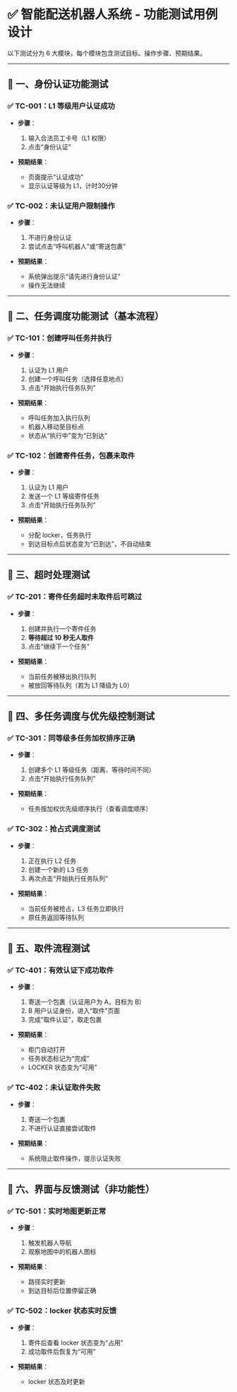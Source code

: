 # ✅ 智能配送机器人系统 - 功能测试用例设计

以下测试分为 6 大模块，每个模块包含测试目标、操作步骤、预期结果。

---

## 📌 一、身份认证功能测试

### ✅ TC-001：L1 等级用户认证成功

* **步骤**：

  1. 输入合法员工卡号（L1 权限）
  2. 点击“身份认证”
* **预期结果**：

  * 页面提示“认证成功”
  * 显示认证等级为 L1，计时30分钟

### ✅ TC-002：未认证用户限制操作

* **步骤**：

  1. 不进行身份认证
  2. 尝试点击“呼叫机器人”或“寄送包裹”
* **预期结果**：

  * 系统弹出提示“请先进行身份认证”
  * 操作无法继续

---

## 📌 二、任务调度功能测试（基本流程）

### ✅ TC-101：创建呼叫任务并执行

* **步骤**：

  1. 认证为 L1 用户
  2. 创建一个呼叫任务（选择任意地点）
  3. 点击“开始执行任务队列”
* **预期结果**：

  * 呼叫任务加入执行队列
  * 机器人移动至目标点
  * 状态从“执行中”变为“已到达”

### ✅ TC-102：创建寄件任务，包裹未取件

* **步骤**：

  1. 认证为 L1 用户
  2. 发送一个 L1 等级寄件任务
  3. 点击“开始执行任务队列”
* **预期结果**：

  * 分配 locker，任务执行
  * 到达目标点后状态变为“已到达”，不自动结束

---

## 📌 三、超时处理测试

### ✅ TC-201：寄件任务超时未取件后可跳过

* **步骤**：

  1. 创建并执行一个寄件任务
  2. **等待超过 10 秒无人取件**
  3. 点击“继续下一个任务”
* **预期结果**：

  * 当前任务被移出执行队列
  * 被放回等待队列（若为 L1 降级为 L0）

---

## 📌 四、多任务调度与优先级控制测试

### ✅ TC-301：同等级多任务加权排序正确

* **步骤**：

  1. 创建多个 L1 等级任务（距离、等待时间不同）
  2. 点击“开始执行任务队列”
* **预期结果**：

  * 任务按加权优先级顺序执行（查看调度顺序）

### ✅ TC-302：抢占式调度测试

* **步骤**：

  1. 正在执行 L2 任务
  2. 创建一个新的 L3 任务
  3. 再次点击“开始执行任务队列”
* **预期结果**：

  * 当前任务被抢占，L3 任务立即执行
  * 原任务返回等待队列

---

## 📌 五、取件流程测试

### ✅ TC-401：有效认证下成功取件

* **步骤**：

  1. 寄送一个包裹（认证用户为 A，目标为 B）
  2. B 用户认证身份，进入“取件”页面
  3. 完成“取件认证”，取走包裹
* **预期结果**：

  * 柜门自动打开
  * 任务状态标记为“完成”
  * LOCKER 状态变为“可用”

### ✅ TC-402：未认证取件失败

* **步骤**：

  1. 寄送一个包裹
  2. 不进行认证直接尝试取件
* **预期结果**：

  * 系统阻止取件操作，提示认证失败

---

## 📌 六、界面与反馈测试（非功能性）

### ✅ TC-501：实时地图更新正常

* **步骤**：

  1. 触发机器人导航
  2. 观察地图中的机器人图标
* **预期结果**：

  * 路径实时更新
  * 到达目标后位置停留正确

### ✅ TC-502：locker 状态实时反馈

* **步骤**：

  1. 寄件后查看 locker 状态变为“占用”
  2. 成功取件后恢复为“可用”
* **预期结果**：

  * locker 状态及时更新
